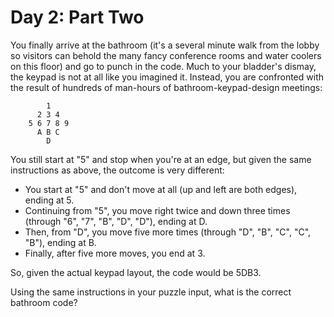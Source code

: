 # Day 2: Part Two

You finally arrive at the bathroom (it's a several minute
walk from the lobby so visitors can behold the many fancy
conference rooms and water coolers on this floor) and go to
punch in the code. Much to your bladder's dismay, the keypad
is not at all like you imagined it. Instead, you are
confronted with the result of hundreds of man-hours of
bathroom-keypad-design meetings:

            1
          2 3 4
        5 6 7 8 9
          A B C
            D

You still start at "5" and stop when you're at an edge, but
given the same instructions as above, the outcome is very
different:

* You start at "5" and don't move at all (up and left are both
  edges), ending at 5.
* Continuing from "5", you move right twice and down three
  times (through "6", "7", "B", "D", "D"), ending at D.
* Then, from "D", you move five more times (through "D", "B",
  "C", "C", "B"), ending at B.
* Finally, after five more moves, you end at 3.

So, given the actual keypad layout, the code would be 5DB3.

Using the same instructions in your puzzle input, what is
the correct bathroom code?
